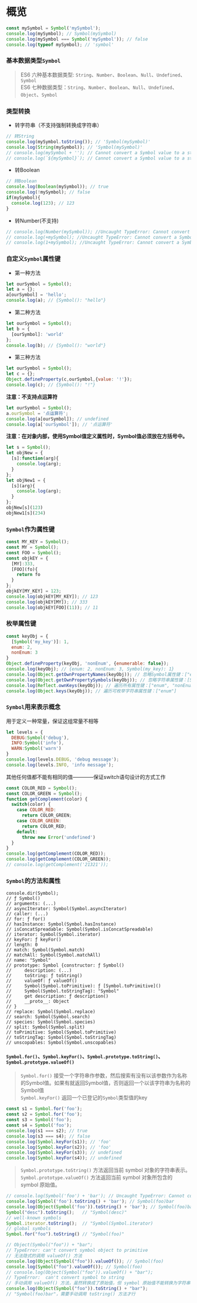 # 概览  
```javascript
const mySymbol = Symbol('mySymbol');
console.log(mySymbol); // Symbol(mySymbol)
console.log(mySymbol === Symbol('mySymbol')); // false
console.log(typeof mySymbol); // 'symbol'
```

### 基本数据类型`Symbol`

> ES6 六种基本数据类型: `String`、`Number`、`Boolean`、`Null`、`Undefined`、`Symbol`  
> ES6 七种数据类型：`String`、`Number`、`Boolean`、`Null`、`Undefined`、`Object`、`Symbol`

### 类型转换 

* 转字符串（不支持强制转换成字符串）  
```javascript
// 转String
console.log(mySymbol.toString()); // 'Symbol(mySymbol)'
console.log(String(mySymbol)); // 'Symbol(mySymbol)'
// console.log(mySymbol + ''); // Cannot convert a Symbol value to a string
// console.log(`${mySymbol}`); // Cannot convert a Symbol value to a string
```  

* 转Boolean  
```javascript
// 转Boolean  
console.log(Boolean(mySymbol)); // true
console.log(!mySymbol); // false
if(mySymbol){
  console.log(123); // 123
}
```  

* 转Number(不支持)
```javascript
// console.log(Number(mySymbol)); //Uncaught TypeError: Cannot convert a Symbol value to a number
// console.log(+mySymbol); //Uncaught TypeError: Cannot convert a Symbol value to a number
// console.log(1+mySymbol); //Uncaught TypeError: Cannot convert a Symbol value to a number
```  

### 自定义`Symbol`属性键  

* 第一种方法
```javascript
let ourSymbol = Symbol();
let a = {};
a[ourSymbol] = 'hello'; 
console.log(a); // {Symbol(): "hello"}
```

* 第二种方法  
```javascript
let ourSymbol = Symbol();
let b = {
  [ourSymbol]: 'world'
};
console.log(b); // {Symbol(): "world"}
```  

* 第三种方法  
```javascript
let ourSymbol = Symbol();
let c = {};
Object.defineProperty(c,ourSymbol,{value: '!'});
console.log(c); // {Symbol(): "!"}
```  

**注意：不支持点运算符** 
```javascript
let ourSymbol = Symbol();
a.ourSymbol = '点运算符';
console.log(a[ourSymbol]); // undefined
console.log(a['ourSymbol']); // '点运算符'
```

**注意：在对象内部，使用Symbol值定义属性时，Symbol值必须放在方括号中。**  
```javascript
let s = Symbol();
let objNew = {
  [s]:function(arg){
    console.log(arg);
  }
};
let objNew1 = {
  [s](arg){
    console.log(arg);
  }
};
objNew[s](123)
objNew1[s](234)
```

### `Symbol`作为属性键  

```javascript
const MY_KEY = Symbol();
const MY = Symbol();
const FOO = Symbol();
const objkEY = {
  [MY]:333,
  [FOO](fo){
    return fo
  }
};
objkEY[MY_KEY] = 123;
console.log(objkEY[MY_KEY]); // 123
console.log(objkEY[MY]); // 333
console.log(objkEY[FOO](11)); // 11
```  

### 枚举属性键  

```javascript
const keyObj = {
  [Symbol('my_key')]: 1,
  enum: 2,
  nonEnum: 3
}
Object.defineProperty(keyObj, 'nonEnum', {enumerable: false});
console.log(keyObj); // {enum: 2, nonEnum: 3, Symbol(my_key): 1}
console.log(Object.getOwnPropertyNames(keyObj)); // 忽略Symbol属性键：["enum", "nonEnum"]
console.log(Object.getOwnPropertySymbols(keyObj)); // 忽略字符串属性键：[Symbol(my_key)]
console.log(Reflect.ownKeys(keyObj)); // 遍历所有属性键：["enum", "nonEnum", Symbol(my_key)]
console.log(Object.keys(keyObj)); // 遍历可枚举字符串属性键：["enum"]
```

### `Symbol`用来表示概念

用于定义一种常量，保证这组常量不相等  
```javascript
let levels = {
  DEBUG:Symbol('debug'),
  INFO:Symbol('info'),
  WARN:Symbol('warn')
}
console.log(levels.DEBUG, 'debug message');
console.log(levels.INFO, 'info message');
```  

其他任何值都不能有相同的值————保证switch语句设计的方式工作  
```javascript
const COLOR_RED = Symbol();
const COLOR_GREEN = Symbol();
function getComplement(color) {
  switch(color) {
    case COLOR_RED:
      return COLOR_GREEN;
    case COLOR_GREEN:
      return COLOR_RED;
    default: 
      throw new Error('undefined')
  }
}
console.log(getComplement(COLOR_RED));
console.log(getComplement(COLOR_GREEN));
// console.log(getComplement('21321'));
```  

### `Symbol`的方法和属性  

```
console.dir(Symbol);
// ƒ Symbol()
// arguments: (...)
// asyncIterator: Symbol(Symbol.asyncIterator)
// caller: (...)
// for: ƒ for()
// hasInstance: Symbol(Symbol.hasInstance)
// isConcatSpreadable: Symbol(Symbol.isConcatSpreadable)
// iterator: Symbol(Symbol.iterator)
// keyFor: ƒ keyFor()
// length: 0
// match: Symbol(Symbol.match)
// matchAll: Symbol(Symbol.matchAll)
// name: "Symbol"
// prototype: Symbol {constructor: ƒ Symbol()
//     description: (...)
//     toString: ƒ toString()
//     valueOf: ƒ valueOf()
//     Symbol(Symbol.toPrimitive): ƒ [Symbol.toPrimitive]()
//     Symbol(Symbol.toStringTag): "Symbol"
//     get description: ƒ description()
//     __proto__: Object
// }
// replace: Symbol(Symbol.replace)
// search: Symbol(Symbol.search)
// species: Symbol(Symbol.species)
// split: Symbol(Symbol.split)
// toPrimitive: Symbol(Symbol.toPrimitive)
// toStringTag: Symbol(Symbol.toStringTag)
// unscopables: Symbol(Symbol.unscopables)
```

#### `Symbol.for()`、`Symbol.keyFor()`、`Symbol.prototype.toString()`、`Symbol.prototype.valueOf()`  

> `Symbol.for()` 接受一个字符串作参数，然后搜索有没有以该参数作为名称的Symbol值。如果有就返回Symbol值，否则返回一个以该字符串为名称的Symbol值  
> `Symbol.keyFor()` 返回一个已登记的`Symbol`类型值的key  

```javascript
const s1 = Symbol.for('foo');
const s2 = Symbol.for('foo');
const s3 = Symbol('foo');
const s4 = Symbol('foo');
console.log(s1 === s2); // true
console.log(s3 === s4); // false
console.log(Symbol.keyFor(s1)); // 'foo'
console.log(Symbol.keyFor(s2)); // 'foo'
console.log(Symbol.keyFor(s3)); // undefined
console.log(Symbol.keyFor(s4)); // undefined
```

> `Symbol.prototype.toString()` 方法返回当前 symbol 对象的字符串表示。  
> `Symbol.prototype.valueOf()` 方法返回当前 symbol 对象所包含的 symbol 原始值。  

```javascript
// console.log(Symbol('foo') + 'bar'); // Uncaught TypeError: Cannot convert a Symbol value to a string
console.log(Symbol('foo').toString() + 'bar'); // Symbol(foo)bar
console.log(Object(Symbol('foo')).toString() + 'bar'); // Symbol(foo)bar
Symbol("desc").toString();   // "Symbol(desc)"
// well-known symbols
Symbol.iterator.toString();  // "Symbol(Symbol.iterator)
// global symbols
Symbol.for("foo").toString() // "Symbol(foo)"

// Object(Symbol("foo")) + "bar";
// TypeError: can't convert symbol object to primitive
// 无法隐式的调用 valueOf() 方法
console.log(Object(Symbol("foo")).valueOf()); // Symbol(foo)
console.log(Symbol("foo").valueOf()); // Symbol(foo)
// console.log(Object(Symbol("foo")).valueOf() + "bar");
// TypeError:  can't convert symbol to string
// 手动调用 valueOf() 方法，虽然转换成了原始值，但 symbol 原始值不能转换为字符串
console.log(Object(Symbol("foo")).toString() + "bar");
// "Symbol(foo)bar"，需要手动调用 toString() 方法才行
```
